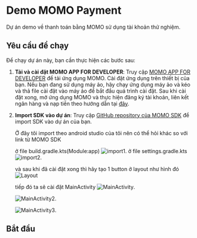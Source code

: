 # Demo MOMO Payment

Dự án demo về thanh toán bằng MOMO sử dụng tài khoản thử nghiệm.

## Yêu cầu để chạy

Để chạy dự án này, bạn cần thực hiện các bước sau:

1. **Tải và cài đặt MOMO APP FOR DEVELOPER**: 
   Truy cập [MOMO APP FOR DEVELOPER](https://developers.momo.vn/v3/download/) để tải ứng dụng MOMO.
   Cài đặt ứng dụng trên thiết bị của bạn. 
   Nếu bạn đang sử dụng máy ảo, hãy chạy ứng dụng máy ảo và kéo và thả file cài đặt vào máy ảo để bắt đầu quá trình cài đặt.
   Sau khi cài đặt xong, mở ứng dụng MOMO và thực hiện đăng ký tài khoản, liên kết ngân hàng và nạp tiền theo hướng dẫn tại [đây](https://developers.momo.vn/v3/vi/docs/payment/onboarding/test-instructions/).

2. **Import SDK vào dự án**: 
   Truy cập [GitHub repository của MOMO SDK](https://github.com/momo-wallet/mobile-sdk) để import SDK vào dự án của bạn.
   
   Ở đây tôi import theo android studio của tôi nên có thể hỏi khác so với link từ MOMO SDK
   
   ở file build.gradle.kts(Module:app)
   ![import1](https://github.com/nvtiendev/Payment/blob/main/import1.png).
   ở file settings.gradle.kts
   ![import2](https://github.com/nvtiendev/Payment/blob/main/import2.png).
   
   
   và sau khi đã cài đặt xong thì hãy tạo 1 button ở layout như hình đó
   ![Layout](https://github.com/nvtiendev/Payment/blob/main/button.png)
   
   tiếp đó ta sẽ cài đặt MainActivity
   ![MainActivity](https://github.com/nvtiendev/Payment/blob/main/MainActivity.png).
   
   ![MainActivity2](https://github.com/nvtiendev/Payment/blob/main/MainActivity2.png).
   
   ![MainActivity3](https://github.com/nvtiendev/Payment/blob/main/MainActivity3.png).

## Bắt đầu
